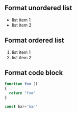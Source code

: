 ## Format unordered list

-   list item 1
-   list item 2

## Format ordered list

1. list item 1
2. list item 2
## Format code block

```javascript
function foo ()
{
  return "foo"
}

const bar='bar'
```
